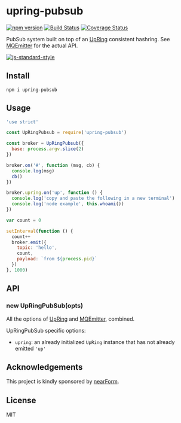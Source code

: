 # upring-pubsub

[![npm version][npm-badge]][npm-url]
[![Build Status][travis-badge]][travis-url]
[![Coverage Status][coveralls-badge]][coveralls-url]

PubSub system built on top of an [UpRing][upring] consistent hashring.
See [MQEmitter][mqemitter] for the actual
API.

[![js-standard-style](https://raw.githubusercontent.com/feross/standard/master/badge.png)](https://github.com/feross/standard)

## Install

```
npm i upring-pubsub
```

## Usage

```js
'use strict'

const UpRingPubsub = require('upring-pubsub')

const broker = UpRingPubsub({
  base: process.argv.slice(2)
})

broker.on('#', function (msg, cb) {
  console.log(msg)
  cb()
})

broker.upring.on('up', function () {
  console.log('copy and paste the following in a new terminal')
  console.log('node example', this.whoami())
})

var count = 0

setInterval(function () {
  count++
  broker.emit({
    topic: 'hello',
    count,
    payload: `from ${process.pid}`
  })
}, 1000)
```

## API

### new UpRingPubSub(opts)

All the options of [UpRing][upring] and [MQEmitter][mqemitter],
combined.

UpRingPubSub specific options:

* `upring`: an already initialized `UpRing` instance that has not
  already emitted `'up'`

<a name="acknowledgements"></a>
## Acknowledgements

This project is kindly sponsored by [nearForm](http://nearform.com).

## License

MIT

[coveralls-badge]: https://coveralls.io/repos/github/mcollina/upring-pubsub/badge.svg?branch=master
[coveralls-url]: https://coveralls.io/github/mcollina/upring-pubsub?branch=master
[npm-badge]: https://badge.fury.io/js/upring-pubsub.svg
[npm-url]: https://badge.fury.io/js/upring-pubsub
[travis-badge]: https://api.travis-ci.org/mcollina/upring-pubsub.svg
[travis-url]: https://travis-ci.org/mcollina/upring-pubsub
[upring]: https://travis-ci.org/mcollina/upring
[mqemitter]: http://github.com/mcollina/mqemitter
